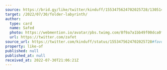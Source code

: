 ```yaml
---
source: https://brid.gy/like/twitter/kinduff/1553475624702025728/130514875
target: /2022/07/30/folder-labyrinth/
author:
  type: card
  name: Safed
  photo: https://webmention.io/avatar/pbs.twimg.com/8f9a7a1bb49f00dca0fb92f09861e95402daef3d7b64c1705849df0852971e1c.jpg
  url: https://twitter.com/zafet
source_url: https://twitter.com/kinduff/status/1553475624702025728#favorited-by-130514875
property: like-of
published: null
published_at: null
received_at: 2022-07-30T21:06:21Z
---
```


